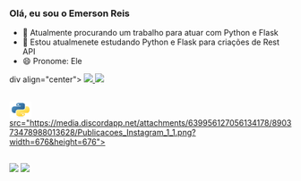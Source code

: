 ### Olá, eu sou o Emerson Reis

- 🔭 Atualmente procurando um trabalho para atuar com Python e Flask
- 🌱 Estou atualmenete estudando Python e Flask para criações de Rest API
- 😄 Pronome: Ele

div align="center">
  <a href="https://github.com/emersonreis1999">
  <img height="180em" src="https://github-readme-stats.vercel.app/api?username=emersonreis1999&show_icons=true&theme=dark&include_all_commits=true&count_private=true"/>
  <img height="180em" src="https://github-readme-stats.vercel.app/api/top-langs/?username=emersonreis1999&layout=compact&langs_count=7&theme=dark"/>
</div>
<div style="display: inline_block"><br>
  <img align="center" alt="Emer-Python" height="30" width="40" src="https://raw.githubusercontent.com/devicons/devicon/master/icons/python/python-original.svg">
   src="https://media.discordapp.net/attachments/639956127056134178/890373478988013628/Publicacoes_Instagram_1_1.png?width=676&height=676">
</div>

##

<div>
  <a href = "mailto:emersonteixeira1969@gmail.com"><img src="https://img.shields.io/badge/-Gmail-%23333?style=for-the-badge&logo=gmail&logoColor=white" target="_blank"></a>
  <a href="https://www.linkedin.com/in/emerson-reis-59890916b/" target="_blank"><img src="https://img.shields.io/badge/-LinkedIn-%230077B5?style=for-the-badge&logo=linkedin&logoColor=white" target="_blank"></a>  
</div>

